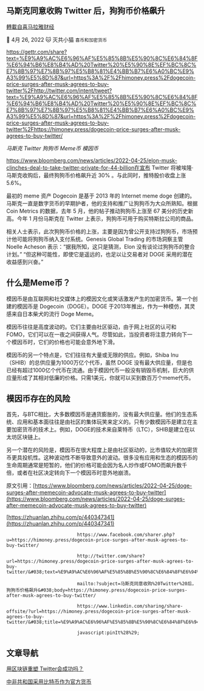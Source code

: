 
## 马斯克同意收购 Twitter 后，狗狗币价格飙升
[轉載自喜马拉雅财经](https://himoney.press/dogecoin-price-surges-after-musk-agrees-to-buy-twitter/)

:date: 4月 26, 2022 :cat: 灭共小猫 `喜币和加密货币` 

https://gettr.com/share?text=%E9%A9%AC%E6%96%AF%E5%85%8B%E5%90%8C%E6%84%8F%E6%94%B6%E8%B4%AD%20Twitter%20%E5%90%8E%EF%BC%8C%E7%8B%97%E7%8B%97%E5%B8%81%E4%BB%B7%E6%A0%BC%E9%A3%99%E5%8D%87&url=https%3A%2F%2Fhimoney.press%2Fdogecoin-price-surges-after-musk-agrees-to-buy-twitter%2Fhttp://twitter.com/intent/tweet?text=%E9%A9%AC%E6%96%AF%E5%85%8B%E5%90%8C%E6%84%8F%E6%94%B6%E8%B4%AD%20Twitter%20%E5%90%8E%EF%BC%8C%E7%8B%97%E7%8B%97%E5%B8%81%E4%BB%B7%E6%A0%BC%E9%A3%99%E5%8D%87&url=https%3A%2F%2Fhimoney.press%2Fdogecoin-price-surges-after-musk-agrees-to-buy-twitter%2Fhttps://himoney.press/dogecoin-price-surges-after-musk-agrees-to-buy-twitter/

*马斯克 Twitter 狗狗币 Meme币 模因币*
    
https://www.bloomberg.com/news/articles/2022-04-25/elon-musk-clinches-deal-to-take-twitter-private-for-44-billion在宣布 Twitter 将被埃隆·马斯克收购后，最终狗狗币价格飙升近 30% 。与此同时，推特股价收盘上涨 5.6%。
    
最初的 meme 资产 Dogecoin 是基于 2013 年的 Internet meme doge 创建的。马斯克一直是数字货币的早期护者，他的支持和推广让狗狗币为大众所熟知。根据 Coin Metrics 的数据，去年 5 月，他的帖子推动狗狗币上涨至 67 美分的历史新高。今年 1 月份马斯克在 Twitter 上表示，狗狗币可用于购买特斯拉公司的商品。
    
相关人士表示，此次狗狗币价格的上涨，主要是因为曾公开支持过狗狗币，市场预计他可能将狗狗币纳入支付系统。Genesis Global Trading 的市场洞察主管 Noelle Acheson 表示：“据我所知，这只是猜测，Elon 没有谈论过狗狗币的整合计划。” “但这种可能性，即使它是遥远的，也足以让交易者对 DOGE 采用的潜在收益感到兴奋。”
    
## **什么是Meme币？**
    
模因币是由互联网和社交媒体上的模因文化或笑话激发产生的加密货币。第一个创建的模因币是 Dogecoin（DOGE）。DOGE 于2013年推出，作为一种模仿，其灵感来自日本柴犬的流行 Doge Meme。
    
模因币往往是高度波动的。它们主要由社区驱动，由于网上社区的认可和 FOMO，它们可以在一夜之间获得人气。尽管如此，当投资者将注意力转向下一个模因币时，它们的价格也可能会意外地下滑。
    
模因币的另一个特点是，它们往往有大量或无限的供应。例如，Shiba Inu（SHIB）的总供应量为1000万亿个代币，虽然 DOGE 没有最大供应量，但是也已经有超过1000亿个代币在流通。由于模因代币一般没有销毁币机制，巨大的供应量形成了其相对低廉的价格。只需1美元，你就可以买到数百万个meme代币。
    
## **模因币存在的风险**
    
首先，与BTC相比，大多数模因币是通货膨胀的，没有最大供应量。他们的生态系统、应用和基本面往往是由社区的集体玩笑来定义的。只有少数模因币是建立在主要加密货币的技术上。例如，DOGE的技术来自莱特币（LTC），SHIB是建立在以太坊区块链上。
    
另一个潜在的风险是，模因币在很大程度上是由社区驱动的，比市值较大的加密货币更具投机性。这种波动性不断导致意外的波动。很多没有应用和生态的模因币的生命周期通常是短暂的，他们的价格可能会因为名人炒作或FOMO而飙升数千倍，或者在社区决定转向下一个模因币时意外地崩溃。
    
原文引用：[https://www.bloomberg.com/news/articles/2022-04-25/doge-surges-after-memecoin-advocate-musk-agrees-to-buy-twitter](https://www.bloomberg.com/news/articles/2022-04-25/doge-surges-after-memecoin-advocate-musk-agrees-to-buy-twitter)
    
[https://zhuanlan.zhihu.com/p/440347341](https://zhuanlan.zhihu.com/p/440347341)

                              https://www.facebook.com/sharer.php?u=https://himoney.press/dogecoin-price-surges-after-musk-agrees-to-buy-twitter/

                              http://twitter.com/share?url=https://himoney.press/dogecoin-price-surges-after-musk-agrees-to-buy-twitter/&#038;text=%E9%A9%AC%E6%96%AF%E5%85%8B%E5%90%8C%E6%84%8F%E6%94%B6%E8%B4%AD%20Twitter%20%E5%90%8E%EF%BC%8C%E7%8B%97%E7%8B%97%E5%B8%81%E4%BB%B7%E6%A0%BC%E9%A3%99%E5%8D%87
            
                              mailto:?subject=马斯克同意收购%20Twitter%20后，狗狗币价格飙升&#038;body=https://himoney.press/dogecoin-price-surges-after-musk-agrees-to-buy-twitter/

                              https://www.linkedin.com/sharing/share-offsite/?url=https://himoney.press/dogecoin-price-surges-after-musk-agrees-to-buy-twitter/&#038;title=%E9%A9%AC%E6%96%AF%E5%85%8B%E5%90%8C%E6%84%8F%E6%94%B6%E8%B4%AD%20Twitter%20%E5%90%8E%EF%BC%8C%E7%8B%97%E7%8B%97%E5%B8%81%E4%BB%B7%E6%A0%BC%E9%A3%99%E5%8D%87

                              javascript:pinIt%28%29;    

                 	
## 文章导航
	

[用区块链重塑 Twitter会成功吗？](https://himoney.press/dogecoin-for-tipping-ftx-founder-outlines-how-to-reinvent-on-the-blockchain-twitter/)

[中非共和国采用比特币作为官方货币](https://himoney.press/central-african-republic-adopts-bitcoin-as-official-currency/)
